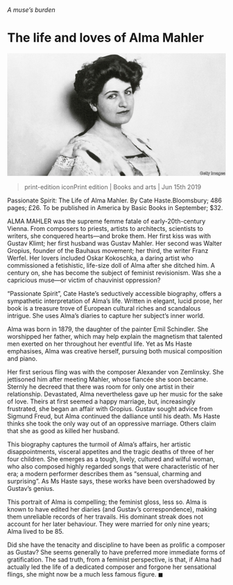 ###### A muse’s burden

# The life and loves of Alma Mahler 

![image](images/20190615_bkp505.jpg) 

> print-edition iconPrint edition | Books and arts | Jun 15th 2019 

Passionate Spirit: The Life of Alma Mahler. By Cate Haste.Bloomsbury; 486 pages; £26. To be published in America by Basic Books in September; $32. 

ALMA MAHLER was the supreme femme fatale of early-20th-century Vienna. From composers to priests, artists to architects, scientists to writers, she conquered hearts—and broke them. Her first kiss was with Gustav Klimt; her first husband was Gustav Mahler. Her second was Walter Gropius, founder of the Bauhaus movement; her third, the writer Franz Werfel. Her lovers included Oskar Kokoschka, a daring artist who commissioned a fetishistic, life-size doll of Alma after she ditched him. A century on, she has become the subject of feminist revisionism. Was she a capricious muse—or victim of chauvinist oppression? 

“Passionate Spirit”, Cate Haste’s seductively accessible biography, offers a sympathetic interpretation of Alma’s life. Written in elegant, lucid prose, her book is a treasure trove of European cultural riches and scandalous intrigue. She uses Alma’s diaries to capture her subject’s inner world. 

Alma was born in 1879, the daughter of the painter Emil Schindler. She worshipped her father, which may help explain the magnetism that talented men exerted on her throughout her eventful life. Yet as Ms Haste emphasises, Alma was creative herself, pursuing both musical composition and piano. 

Her first serious fling was with the composer Alexander von Zemlinsky. She jettisoned him after meeting Mahler, whose fiancée she soon became. Sternly he decreed that there was room for only one artist in their relationship. Devastated, Alma nevertheless gave up her music for the sake of love. Theirs at first seemed a happy marriage, but, increasingly frustrated, she began an affair with Gropius. Gustav sought advice from Sigmund Freud, but Alma continued the dalliance until his death. Ms Haste thinks she took the only way out of an oppressive marriage. Others claim that she as good as killed her husband. 

This biography captures the turmoil of Alma’s affairs, her artistic disappointments, visceral appetites and the tragic deaths of three of her four children. She emerges as a tough, lively, cultured and wilful woman, who also composed highly regarded songs that were characteristic of her era; a modern performer describes them as “sensual, charming and surprising”. As Ms Haste says, these works have been overshadowed by Gustav’s genius. 

This portrait of Alma is compelling; the feminist gloss, less so. Alma is known to have edited her diaries (and Gustav’s correspondence), making them unreliable records of her travails. His dominant streak does not account for her later behaviour. They were married for only nine years; Alma lived to be 85. 

Did she have the tenacity and discipline to have been as prolific a composer as Gustav? She seems generally to have preferred more immediate forms of gratification. The sad truth, from a feminist perspective, is that, if Alma had actually led the life of a dedicated composer and forgone her sensational flings, she might now be a much less famous figure. ◼ 

